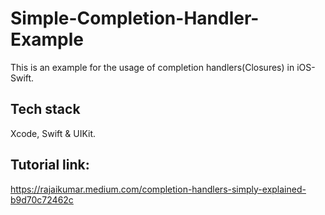 # Simple-Completion-Handler-Example

This is an example for the usage of completion handlers(Closures) in iOS-Swift.

## Tech stack
Xcode, Swift & UIKit.

## Tutorial link:

https://rajaikumar.medium.com/completion-handlers-simply-explained-b9d70c72462c
